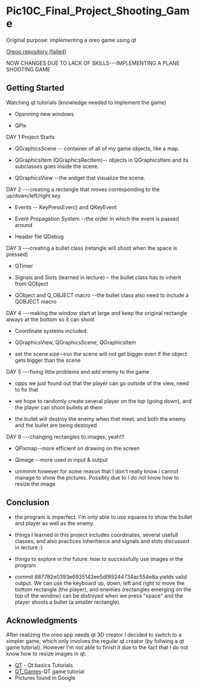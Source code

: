 # Pic10C_Final_Project_Shooting_Game
Original purpose: implementing a oreo game using qt

[Oreoo repository (failed)](https://github.com/QAQJESSICAQAQ/Pic10C_Final-Project/edit/master/README.md) 

NOW CHANGES DUE TO LACK OF SKILLS---IMPLEMENTING A PLANE SHOOTING GAME

## Getting Started

Watching qt tutorials (knowledge needed to implement the game)

* Openning new windows

* QPix



DAY 1 Project Starts


* QGraphicsScene -- container of all of my game objects, like a map. 

* QGraphicsItem (QGraphicsRecItem)-- objects in QGraphicsItem and its subclasses goes inside the scene.

* QGraphicsView --the widget that visualize the scene.



DAY 2 ---creating a rectangle that moves corresponding to the up/down/left/right key


* Events -- KeyPressEven() and QKeyEvent

* Event Propagation System --the order in which the event is passed around

* Header file QDebug


DAY 3 ---creating a bullet class (retangle will shoot when the space is pressed)


* QTimer

* Signals and Slots (learned in lecture)-- the bullet class has to inherit from QObject

* QObject and Q_OBJECT macro --the bullet class also need to include a QOBJECT macro



DAY 4 ---making the window start at large and keep the original rectangle always at the bottom so it can shoot 


* Coordinate systems included:

* QGraphicsView, QGraphicsScene, QGraphicsItem

* set the scene size-->so the scene will not get bigger even if the object gets bigger than the scene
 


DAY 5 ---fixing little problems and add enemy to the game


* opps we just found out that the player can go outside of the view, need to fix that

* we hope to randomly create several player on the top (going down), and the player can shoot bullets at them

* the bullet will destroy the enemy when thet meet, and both the enemy and the bullet are being destoyed


 
DAY 6 ---changing rectangles to images, yeah!!!


* QPixmap--more efficient on drawing on the screen

* Qimage --more used in input & output

* ummmm however for some reason that I don't really know i cannot manage to show the pictures. Possibly due to I do not know how to resize the image



## Conclusion

* the program is imperfect. I'm only able to use squares to show the bullet and player as well as the enemy.


* things I learned in this project includes coordinates, several usefull classes, and also practices inheritance and signals and slots discussed in lecture :)


* things to explore in the future: how to successfully use images in the program


* commit 887782e0393e6935143ee5df89244734ac554e8a yields valid output. We can use the keyboard up, down, left and right to move the bottom rectangle (the player), and enemies (rectangles emerging on the top of the window) can be distroyed when we press "space" and the player shoots a bullet (a smaller rectangle).


## Acknowledgments

After realizing the oreo app needs qt 3D creator I decided to switch to a simpler game, which only involves the regular qt creator (by follwing a qt game tutorial). 
However I'm not able to finish it due to the fact that I do not know how to resize images in qt. 


* [QT](https://www.youtube.com/watch?v=EkjaiDsiM-Q&list=PLS1QulWo1RIZiBcTr5urECberTITj7gjA) - Qt basics Tutorials
* [QT_Games](https://www.youtube.com/channel/UClzV7jGJREjvCTzfGTrdrkQ)-QT game tutorial
* Pictures found in Google


